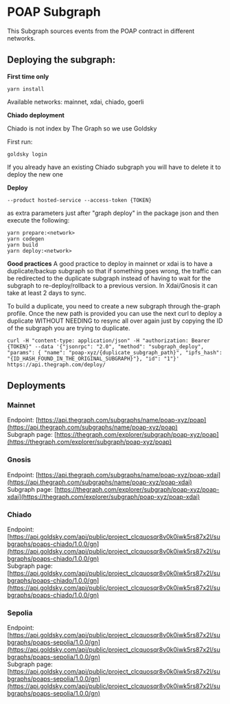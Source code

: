 # POAP Subgraph

This Subgraph sources events from the POAP contract in different networks.

## Deploying the subgraph:

**First time only**
```ssh
yarn install
```

Available networks: mainnet, xdai, chiado, goerli

**Chiado deployment**

Chiado is not index by The Graph so we use Goldsky

First run:

```ssh
goldsky login
```

If you already have an existing Chiado subgraph you will have to delete it to deploy the new one

**Deploy** 

```
--product hosted-service --access-token {TOKEN} 
```
as extra parameters just after "graph deploy" in the package json and then execute the following:

```ssh
yarn prepare:<network>
yarn codegen
yarn build
yarn deploy:<network>
```

**Good practices**
A good practice to deploy in mainnet or xdai is to have a duplicate/backup subgraph so that if something goes wrong, the traffic can be redirected to the duplicate subgraph instead of having to wait for the subgraph to re-deploy/rollback to a previous version. In Xdai/Gnosis it can take at least 2 days to sync.

To build a duplicate, you need to create a new subgraph through the-graph profile. Once the new path is provided you can use the next curl to deploy a duplicate WITHOUT NEEDING to resync all over again just by copying the ID of the subgraph you are trying to duplicate.

```ssh
curl -H "content-type: application/json" -H "authorization: Bearer {TOKEN}" --data '{"jsonrpc": "2.0", "method": "subgraph_deploy", "params": { "name": "poap-xyz/{duplicate_subgraph_path}", "ipfs_hash": "{ID_HASH_FOUND_IN_THE_ORIGINAL_SUBGRAPH}"}, "id": "1"}' https://api.thegraph.com/deploy/
```

## Deployments

### Mainnet
Endpoint: [https://api.thegraph.com/subgraphs/name/poap-xyz/poap](https://api.thegraph.com/subgraphs/name/poap-xyz/poap) \
Subgraph page: [https://thegraph.com/explorer/subgraph/poap-xyz/poap](https://thegraph.com/explorer/subgraph/poap-xyz/poap)

### Gnosis
Endpoint: [https://api.thegraph.com/subgraphs/name/poap-xyz/poap-xdai](https://api.thegraph.com/subgraphs/name/poap-xyz/poap-xdai) \
Subgraph page: [https://thegraph.com/explorer/subgraph/poap-xyz/poap-xdai](https://thegraph.com/explorer/subgraph/poap-xyz/poap-xdai)


### Chiado
Endpoint: [https://api.goldsky.com/api/public/project_clcquosqr8v0k0iwk5rs87x2l/subgraphs/poaps-chiado/1.0.0/gn](https://api.goldsky.com/api/public/project_clcquosqr8v0k0iwk5rs87x2l/subgraphs/poaps-chiado/1.0.0/gn) \
Subgraph page: [https://api.goldsky.com/api/public/project_clcquosqr8v0k0iwk5rs87x2l/subgraphs/poaps-chiado/1.0.0/gn](https://api.goldsky.com/api/public/project_clcquosqr8v0k0iwk5rs87x2l/subgraphs/poaps-chiado/1.0.0/gn) 

### Sepolia
Endpoint: [https://api.goldsky.com/api/public/project_clcquosqr8v0k0iwk5rs87x2l/subgraphs/poaps-sepolia/1.0.0/gn](https://api.goldsky.com/api/public/project_clcquosqr8v0k0iwk5rs87x2l/subgraphs/poaps-sepolia/1.0.0/gn) \
Subgraph page: [https://api.goldsky.com/api/public/project_clcquosqr8v0k0iwk5rs87x2l/subgraphs/poaps-sepolia/1.0.0/gn](https://api.goldsky.com/api/public/project_clcquosqr8v0k0iwk5rs87x2l/subgraphs/poaps-sepolia/1.0.0/gn) 
